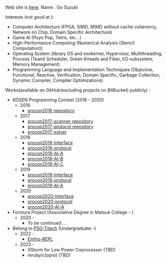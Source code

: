 Web site is [here](https://puyogo-suzuki.github.io).
Name : Go Suzuki  

Interests (not good at.): 
  - Computer Architecture (FPGA, SIMD, MIMD without cache coherency, Network on Chip, Domain Specific Architecture)
  - Game AI (Puyo Pop, Tetris, etc...)
  - High-Performance Computing (Numerical Analysis (Stencil Computation))
  - Operating System (library OS and exokernel, Hypervisor, Multithreading, Process (Team) Scheduler, Green threads and Fiber, I/O subsystem, Memory Management)
  - Programming Language and Implementation Techniques (Objective, Functional, Reactive, Verification, Domain Specific, Garbage Collection, Dynamic Compiler, Compiler Optimizations)

Works(available on GitHub(excluding projects on BitBucket) publicly) :  
 - KOSEN Programming Contest (2016 - 2020)
   - 2016
     - [procon2016 repository](https://github.com/mct-procon/procon2016)
   - 2017
     - [procon2017-scanner repository](https://github.com/mct-procon/procon2017-scanner)
     - [procon2017-protocol repository](https://github.com/mct-procon/procon2017-protocol)
     - [procon2017-solver](https://github.com/mct-procon/procon2017-solver)
   - 2018
     - [procon2018-Interface](https://github.com/mct-procon/procon2018-Interface)
     - [procon2018-protocol](https://github.com/mct-procon/procon2018-protocol)
     - [procon2018-AI-A](https://github.com/mct-procon/procon2018-AI-A)
     - [procon2018-AI-B](https://github.com/mct-procon/procon2018-AI-B)
     - [procon2018-AI-C](https://github.com/mct-procon/procon2018-AI-C)
   - 2019
     - [procon2019-Interface](https://github.com/mct-procon/procon2019-Interface)
     - [procon2019-protocol](https://github.com/mct-procon/procon2019-protocol)
     - [procon2019-AI-A](https://github.com/mct-procon/procon2019-AI-A)
   - 2020
     - [procon2020-Interface](https://github.com/mct-procon/procon2020-Interface)
     - [procon2020-protocol](https://github.com/mct-procon/procon2020-protocol)
     - [procon2020-AI-A](https://github.com/mct-procon/procon2020-AI-A)
 - Formura Project (Associative Degree in Matsue College - )
   - 2020 -
     - To be continued ...
 - Belong to [PSG-Titech](https://github.com/psg-titech) (Undergraduate -)
   - 2022 -
     - [Emfrp-REPL](https://github.com/psg-titech/emfrp-repl)
   - 2023 -
     - XStorm for Low Power Coprocessor (TBD)
     - mruby/c(opro) (TBD)
